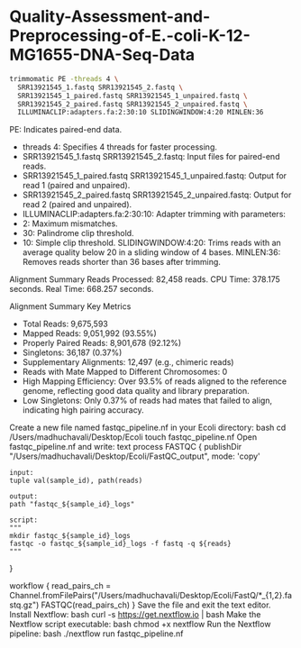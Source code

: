 # Quality-Assessment-and-Preprocessing-of-E.-coli-K-12-MG1655-DNA-Seq-Data



```bash
trimmomatic PE -threads 4 \
  SRR13921545_1.fastq SRR13921545_2.fastq \
  SRR13921545_1_paired.fastq SRR13921545_1_unpaired.fastq \
  SRR13921545_2_paired.fastq SRR13921545_2_unpaired.fastq \
  ILLUMINACLIP:adapters.fa:2:30:10 SLIDINGWINDOW:4:20 MINLEN:36
```
PE: Indicates paired-end data.
- threads 4: Specifies 4 threads for faster processing.
- SRR13921545_1.fastq SRR13921545_2.fastq: Input files for paired-end reads.
- SRR13921545_1_paired.fastq SRR13921545_1_unpaired.fastq: Output for read 1 (paired and unpaired).
- SRR13921545_2_paired.fastq SRR13921545_2_unpaired.fastq: Output for read 2 (paired and unpaired).
- ILLUMINACLIP:adapters.fa:2:30:10: Adapter trimming with parameters:
- 2: Maximum mismatches.
- 30: Palindrome clip threshold.
- 10: Simple clip threshold.
SLIDINGWINDOW:4:20: Trims reads with an average quality below 20 in a sliding window of 4 bases.
MINLEN:36: Removes reads shorter than 36 bases after trimming.

Alignment Summary
Reads Processed: 82,458 reads.
CPU Time: 378.175 seconds.
Real Time: 668.257 seconds.

Alignment Summary
Key Metrics
- Total Reads: 9,675,593
- Mapped Reads: 9,051,992 (93.55%)
- Properly Paired Reads: 8,901,678 (92.12%)
- Singletons: 36,187 (0.37%)
- Supplementary Alignments: 12,497 (e.g., chimeric reads)
- Reads with Mate Mapped to Different Chromosomes: 0
- High Mapping Efficiency:
Over 93.5% of reads aligned to the reference genome, reflecting good data quality and library preparation.
- Low Singletons:
Only 0.37% of reads had mates that failed to align, indicating high pairing accuracy.



Create a new file named fastqc_pipeline.nf in your Ecoli directory:
bash
cd /Users/madhuchavali/Desktop/Ecoli
touch fastqc_pipeline.nf
Open fastqc_pipeline.nf and write:
text
process FASTQC {
    publishDir "/Users/madhuchavali/Desktop/Ecoli/FastQC_output", mode: 'copy'

    input:
    tuple val(sample_id), path(reads)

    output:
    path "fastqc_${sample_id}_logs"

    script:
    """
    mkdir fastqc_${sample_id}_logs
    fastqc -o fastqc_${sample_id}_logs -f fastq -q ${reads}
    """
}

workflow {
    read_pairs_ch = Channel.fromFilePairs("/Users/madhuchavali/Desktop/Ecoli/FastQ/*_{1,2}.fastq.gz")
    FASTQC(read_pairs_ch)
}
Save the file and exit the text editor.
Install Nextflow:
bash
curl -s https://get.nextflow.io | bash
Make the Nextflow script executable:
bash
chmod +x nextflow
Run the Nextflow pipeline:
bash
./nextflow run fastqc_pipeline.nf





